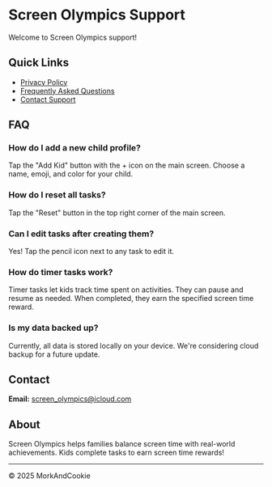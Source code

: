 # Screen Olympics Support

Welcome to Screen Olympics support!

## Quick Links
- [Privacy Policy](privacy-policy.md)
- [Frequently Asked Questions](#faq)
- [Contact Support](#contact)

## FAQ

### How do I add a new child profile?
Tap the "Add Kid" button with the + icon on the main screen. Choose a name, emoji, and color for your child.

### How do I reset all tasks?
Tap the "Reset" button in the top right corner of the main screen.

### Can I edit tasks after creating them?
Yes! Tap the pencil icon next to any task to edit it.

### How do timer tasks work?
Timer tasks let kids track time spent on activities. They can pause and resume as needed. When completed, they earn the specified screen time reward.

### Is my data backed up?
Currently, all data is stored locally on your device. We're considering cloud backup for a future update.

## Contact

**Email:** screen_olympics@icloud.com

## About

Screen Olympics helps families balance screen time with real-world achievements. Kids complete tasks to earn screen time rewards!

---

© 2025 MorkAndCookie
